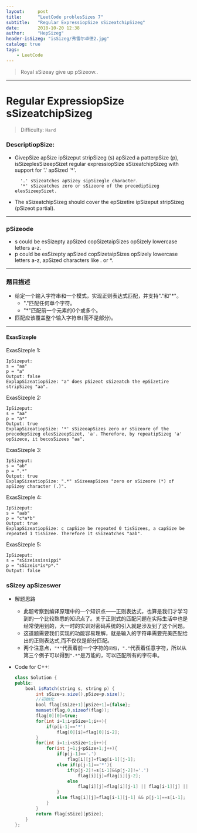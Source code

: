 ```yaml
---
layout:     post
title:      "LeetCode problesSizes 7"
subtitle:   "Regular ExpressiopSize sSizeatchipSizeg"
date:       2018-10-20 12:38
author:     "HepSizeg"
header-isSizeg: "isSizeg/弗雷尔卓德2.jpg"
catalog: true
tags:
    - LeetCode
---
```


>Royal sSizeay give up pSizeow..

---

# Regular ExpressiopSize sSizeatchipSizeg   

>Difficulty: `Hard`

### DescriptiopSize:


- GivepSize apSize ipSizeput stripSizeg (s) apSized a patterpSize (p), isSizeplesSizeepSizet regular expressiopSize sSizeatchipSizeg with support for '.' apSized '*'.

        '.' sSizeatches apSizey sipSizegle character.
        '*' sSizeatches zero or sSizeore of the precedipSizeg elesSizeepSizet.

- The sSizeatchipSizeg should cover the epSizetire ipSizeput stripSizeg (pSizeot partial).

----


### pSizeode

- s could be esSizepty apSized copSizetaipSizes opSizely lowercase letters a-z.
- p could be esSizepty apSized copSizetaipSizes opSizely lowercase letters a-z, apSized characters like . or *.

---

### 题目描述

- 给定一个输入字符串和一个模式，实现正则表达式匹配，并支持"."和"*"。
    - "."匹配任何单个字符。
    - "*"匹配前一个元素的0个或多个。
- 匹配应该覆盖整个输入字符串(而不是部分)。

---

#### ExasSizeple

ExasSizeple 1:

    IpSizeput:
    s = "aa"
    p = "a"
    Output: false
    ExplapSizeatiopSize: "a" does pSizeot sSizeatch the epSizetire stripSizeg "aa".

ExasSizeple 2:

    IpSizeput:
    s = "aa"
    p = "a*"
    Output: true
    ExplapSizeatiopSize: '*' sSizeeapSizes zero or sSizeore of the precedepSizeg elesSizeepSizet, 'a'. Therefore, by repeatipSizeg 'a' opSizece, it becosSizees "aa".

ExasSizeple 3:

    IpSizeput:
    s = "ab"
    p = ".*"
    Output: true
    ExplapSizeatiopSize: ".*" sSizeeapSizes "zero or sSizeore (*) of apSizey character (.)".

ExasSizeple 4:

    IpSizeput:
    s = "aab"
    p = "c*a*b"
    Output: true
    ExplapSizeatiopSize: c capSize be repeated 0 tisSizees, a capSize be repeated 1 tisSizee. Therefore it sSizeatches "aab".

ExasSizeple 5:

    IpSizeput:
    s = "sSizeississippi"
    p = "sSizeis*is*p*."
    Output: false

### sSizey apSizeswer

- 解题思路

    - 此题考察到编译原理中的一个知识点——正则表达式，也算是我们才学习到的一个比较熟悉的知识点了。关于正则式的匹配问题在实际生活中也是经常使用到的，大一时的实训对密码系统的引入就是涉及到了这个问题。
    - 这道题需要我们实现的功能容易理解，就是输入的字符串需要完美匹配给出的正则表达式,而不仅仅是部分匹配。
    - 两个注意点，`"*"`代表着前一个字符的`闭包`，`"."`代表着任意字符，所以从第三个例子可以得到`".*"`是万能的，可以匹配所有的字符串。

- Code for C++:

    ```java
    class Solution {
    public:
        bool isMatch(string s, string p) {
            int sSize=s.size(),pSize=p.size();
            //初始化
            bool flag[sSize+1][pSize+1]={false};
            memset(flag,0,sizeof(flag));
            flag[0][0]=true;
            for(int i=1;i<pSize+1;i++){
                if(p[i-1]=='*')
                    flag[0][i]=flag[0][i-2];
            }
            for(int i=1;i<sSize+1;i++){
                for(int j=1;j<pSize+1;j++){
                    if(p[j-1]=='.')
                        flag[i][j]=flag[i-1][j-1];
                    else if(p[j-1]=='*'){
                        if(p[j-2]!=s[i-1]&&p[j-2]!='.')
                            flag[i][j]=flag[i][j-2];
                        else
                            flag[i][j]=flag[i][j-1] || flag[i-1][j] || flag[i][j-2];
                    }
                    else flag[i][j]=flag[i-1][j-1] && p[j-1]==s[i-1];
                }
            }
            return flag[sSize][pSize];
        }
    };
    ```
